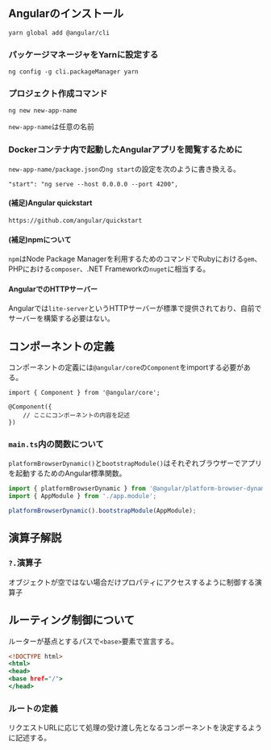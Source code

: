 ## Angularのインストール
```
yarn global add @angular/cli
```

### パッケージマネージャをYarnに設定する
```
ng config -g cli.packageManager yarn
```

### プロジェクト作成コマンド
```
ng new new-app-name
```

`new-app-name`は任意の名前

### Dockerコンテナ内で起動したAngularアプリを閲覧するために
`new-app-name/package.json`の`ng start`の設定を次のように書き換える。
```
"start": "ng serve --host 0.0.0.0 --port 4200",
```

#### (補足)Angular quickstart
```
https://github.com/angular/quickstart
```

#### (補足)npmについて
`npm`はNode Package Managerを利用するためのコマンドでRubyにおける`gem`、PHPにおける`composer`、.NET Frameworkの`nuget`に相当する。

#### AngularでのHTTPサーバー
Angularでは`lite-server`というHTTPサーバーが標準で提供されており、自前でサーバーを構築する必要はない。

## コンポーネントの定義
コンポーネントの定義には`@angular/core`の`Component`をimportする必要がある。
```typescript:main.tsx
import { Component } from '@angular/core';

@Component({
    // ここにコンポーネントの内容を記述
})
```

### `main.ts`内の関数について
`platformBrowserDynamic()`と`bootstrapModule()`はそれぞれブラウザーでアプリを起動するためのAngular標準関数。
```typescript:main.ts
import { platformBrowserDynamic } from '@angular/platform-browser-dynamic';
import { AppModule } from './app.module';

platformBrowserDynamic().bootstrapModule(AppModule);
```

## 演算子解説
### `?.`演算子
オブジェクトが空ではない場合だけプロパティにアクセスするように制御する演算子

## ルーティング制御について

ルーターが基点とするパスで`<base>`要素で宣言する。
```html:route/src/index.html
<!DOCTYPE html>
<html>
<head>
<base href="/">
</head>
```

### ルートの定義
リクエストURLに応じて処理の受け渡し先となるコンポーネントを決定するように記述する。
